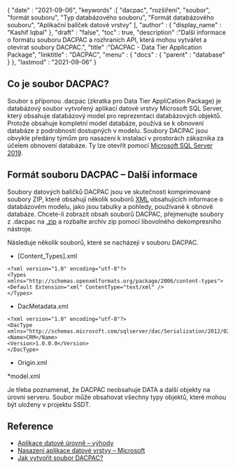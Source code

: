 {
  "date" : "2021-09-06",
  "keywords" :[ "dacpac", "rozšíření", "soubor", "formát souboru", "Typ databázového souboru", "Formát databázového souboru", "Aplikační balíček datové vrstvy" ],
  "author" : {
    "display_name" : "Kashif Iqbal"
},
  "draft" : "false",
  "toc" : true,
  "description" :"Další informace o formátu souboru DACPAC a rozhraních API, která mohou vytvářet a otevírat soubory DACPAC.",
  "title" :"DACPAC - Data Tier Application Package",
  "linktitle" : "DACPAC",
  "menu" : {
    "docs" : {
      "parent" : "database"
}
},
  "lastmod" : "2021-09-06"
}

## Co je soubor DACPAC?

Soubor s příponou .dacpac (zkratka pro Data Tier AppliCation Package) je databázový soubor vytvořený aplikací datové vrstvy Microsoft SQL Server, který obsahuje databázový model pro reprezentaci databázových objektů. Protože obsahuje kompletní model databáze, používá se k obnovení databáze z podrobností dostupných v modelu. Soubory DACPAC jsou obvykle předány týmům pro nasazení k instalaci v prostorách zákazníka za účelem obnovení databáze. Ty lze otevřít pomocí
[Microsoft SQL Server 2019](https://www.microsoft.com/en-us/sql-server/sql-server-2019).

## Formát souboru DACPAC – Další informace

Soubory datových balíčků DACPAC jsou ve skutečnosti komprimované soubory ZIP, které obsahují několik souborů [XML](/cs/web/xml/) obsahujících informace o databázovém modelu, jako jsou tabulky a pohledy, používané k obnově databáze. Chcete-li zobrazit obsah souborů DACPAC, přejmenujte soubory z .dacpac na [.zip](/cs/compression/zip/) a rozbalte archiv zip pomocí libovolného dekompresního nástroje.

Následuje několik souborů, které se nacházejí v souboru DACPAC.

* [Content_Types].xml
```
<?xml version="1.0" encoding="utf-8"?>
<Types
xmlns="http://schemas.openxmlformats.org/package/2006/content-types">
<Default Extension="xml" ContentType="text/xml" />
</Types>
```
* DacMetadata.xml

```
<?xml version="1.0" encoding="utf-8"?>
<DacType xmlns="http://schemas.microsoft.com/sqlserver/dac/Serialization/2012/02">
<Name>CRM</Name>
<Version>1.0.0.0</Version>
</DacType>
```
* Origin.xml

*model.xml

Je třeba poznamenat, že DACPAC neobsahuje DATA a další objekty na úrovni serveru. Soubor může obsahovat všechny typy objektů, které mohou být uloženy v projektu SSDT.

## Reference

* [Aplikace datové úrovně – výhody](https://learn.microsoft.com/en-us/sql/relational-databases/data-tier-applications/data-tier-applications)
* [Nasazení aplikace datové vrstvy – Microsoft](https://learn.microsoft.com/en-us/sql/relational-databases/data-tier-applications/deploy-a-data-tier-application)
* [Jak vytvořit soubor DACPAC?](https://sqlplayer.net/2018/10/how-to-create-dacpac-file/)

